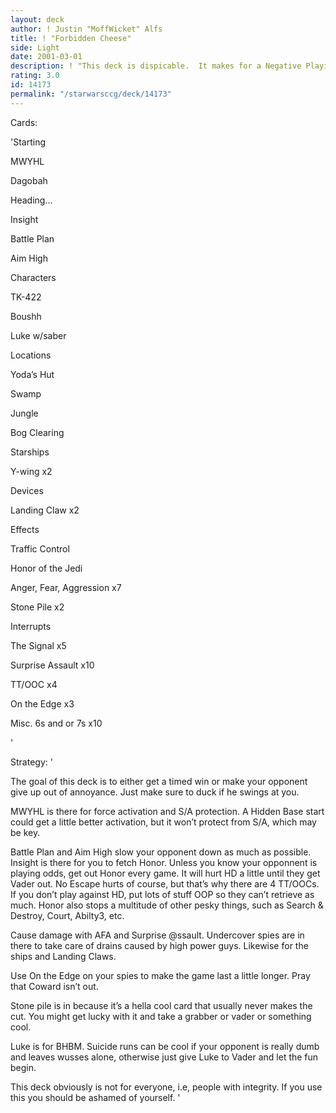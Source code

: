 ```yaml
---
layout: deck
author: ! Justin "MoffWicket" Alfs
title: ! "Forbidden Cheese"
side: Light
date: 2001-03-01
description: ! "This deck is dispicable.  It makes for a Negative Playing Experience."
rating: 3.0
id: 14173
permalink: "/starwarsccg/deck/14173"
---
```

Cards: 

'Starting

MWYHL

Dagobah

Heading...

Insight

Battle Plan

Aim High


Characters

TK-422

Boushh

Luke w/saber


Locations

Yoda’s Hut

Swamp

Jungle

Bog Clearing


Starships

Y-wing x2


Devices

Landing Claw x2


Effects

Traffic Control

Honor of the Jedi

Anger, Fear, Aggression x7

Stone Pile x2


Interrupts

The Signal x5

Surprise Assault x10

TT/OOC x4

On the Edge x3


Misc. 6s and or 7s x10




'

Strategy: '

The goal of this deck is to either get a timed win or make your opponent give up out of annoyance.  Just make sure to duck if he swings at you.


MWYHL is there for force activation and S/A protection.  A Hidden Base start could get a little better activation, but it won’t protect from S/A, which may be key.


Battle Plan and Aim High slow your opponent down as much as possible.  Insight is there for you to fetch Honor.  Unless you know your opponnent is playing odds, get out Honor every game.  It will hurt HD a little until they get Vader out.  No Escape hurts of course, but that’s why there are 4 TT/OOCs.  If you don’t play against HD, put lots of stuff OOP so they can’t retrieve as much.  Honor also stops a multitude of other pesky things, such as Search & Destroy, Court, Abilty3, etc.


Cause damage with AFA and Surprise @ssault.  Undercover spies are in there to take care of drains caused by high power guys.  Likewise for the ships and Landing Claws.


Use On the Edge on your spies to make the game last a little longer.  Pray that Coward isn’t out.


Stone pile is in because it’s a hella cool card that usually never makes the cut.  You might get lucky with it and take a grabber or vader or something cool.


Luke is for BHBM.  Suicide runs can be cool if your opponent is really dumb and leaves wusses alone, otherwise just give Luke to Vader and let the fun begin.


This deck obviously is not for everyone, i.e, people with integrity.  If you use this you should be ashamed of yourself. '
